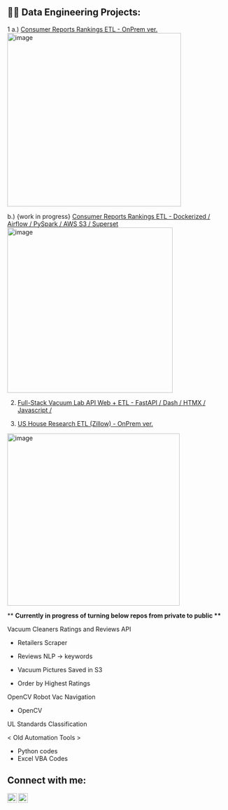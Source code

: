 <h1>

<h2>👨‍💻 Data Engineering Projects:</h2>

1 a.) <a href= https://github.com/kwoolaid725/cr-rankings-etl-onprem> Consumer Reports Rankings ETL - OnPrem ver. </a> <br>
<img width="397" alt="image" src="https://github.com/kwoolaid725/kwoolaid725/assets/107806433/e2df16f6-9e73-4975-8a7f-8d9efe5e2286">



 b.) {work in progress} <a href= https://github.com/kwoolaid725/cr-rankings-etl-pipeline> Consumer Reports Rankings ETL - Dockerized / Airflow / PySpark / AWS S3 / Superset </a>
<img width="378" alt="image" src="https://github.com/kwoolaid725/kwoolaid725/assets/107806433/6c6f7115-0d67-4ebf-8baf-d11bfba3b9de">

2. <a href= https://github.com/kwoolaid725/vacuum-fastapi-dash-etl-app> Full-Stack Vacuum Lab API Web + ETL - FastAPI / Dash / HTMX / Javascript / </a>

3. <a href= https://github.com/kwoolaid725/us-house-env-research-etl> US House Research ETL (Zillow) - OnPrem ver. </a>

<img width="394" alt="image" src="https://github.com/kwoolaid725/kwoolaid725/assets/107806433/562ae412-c3fb-4718-8265-f5fab81bad83">


** <b>Currently in progress of turning below repos from private to public ** </b>

Vacuum Cleaners Ratings and Reviews API
  - Retailers Scraper

  - Reviews NLP -> keywords
  - Vacuum Pictures Saved in S3
  - Order by Highest Ratings

OpenCV Robot Vac Navigation
 - OpenCV

UL Standards Classification


< Old Automation Tools > 

- Python codes
- Excel VBA Codes
  


<h2> Connect with me:</h2>


[<img align="left" alt="JoshMadakor | LinkedIn" width="22px" src="https://cdn.jsdelivr.net/npm/simple-icons@v3/icons/linkedin.svg" />][linkedin]
[<img align="left" alt="JoshMadakor | Instagram" width="22px" src="https://cdn.jsdelivr.net/npm/simple-icons@v3/icons/instagram.svg" />][instagram]

[instagram]: https://www.instagram.com/woohyun._k/
[linkedin]: https://linkedin.com/in/woohyun-kim

<!--
**joshmadakor1/joshmadakor1** is a ✨ _special_ ✨ repository because its `README.md` (this file) appears on your GitHub profile.

Here are some ideas to get you started:

- 🔭 I’m currently working on ...
- 🌱 I’m currently learning ...
- 👯 I’m looking to collaborate on ...
- 🤔 I’m looking for help with ...
- 💬 Ask me about ...
- 📫 How to reach me: ...
- 😄 Pronouns: ...
- ⚡ Fun fact: ...
-->
